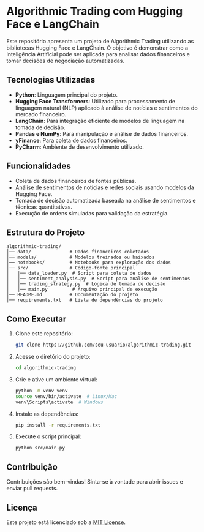 # Algorithmic Trading com Hugging Face e LangChain

Este repositório apresenta um projeto de Algorithmic Trading utilizando as bibliotecas Hugging Face e LangChain. O objetivo é demonstrar como a Inteligência Artificial pode ser aplicada para analisar dados financeiros e tomar decisões de negociação automatizadas.

## Tecnologias Utilizadas
- **Python**: Linguagem principal do projeto.
- **Hugging Face Transformers**: Utilizado para processamento de linguagem natural (NLP) aplicado à análise de notícias e sentimentos do mercado financeiro.
- **LangChain**: Para integração eficiente de modelos de linguagem na tomada de decisão.
- **Pandas e NumPy**: Para manipulação e análise de dados financeiros.
- **yFinance**: Para coleta de dados financeiros.
- **PyCharm**: Ambiente de desenvolvimento utilizado.

## Funcionalidades
- Coleta de dados financeiros de fontes públicas.
- Análise de sentimentos de notícias e redes sociais usando modelos da Hugging Face.
- Tomada de decisão automatizada baseada na análise de sentimentos e técnicas quantitativas.
- Execução de ordens simuladas para validação da estratégia.

## Estrutura do Projeto
```
algorithmic-trading/
│── data/              # Dados financeiros coletados
│── models/            # Modelos treinados ou baixados
│── notebooks/         # Notebooks para exploração dos dados
│── src/               # Código-fonte principal
│   │── data_loader.py  # Script para coleta de dados
│   │── sentiment_analysis.py  # Script para análise de sentimentos
│   │── trading_strategy.py  # Lógica de tomada de decisão
│   │── main.py         # Arquivo principal de execução
│── README.md          # Documentação do projeto
│── requirements.txt   # Lista de dependências do projeto
```

## Como Executar
1. Clone este repositório:
   ```bash
   git clone https://github.com/seu-usuario/algorithmic-trading.git
   ```
2. Acesse o diretório do projeto:
   ```bash
   cd algorithmic-trading
   ```
3. Crie e ative um ambiente virtual:
   ```bash
   python -m venv venv
   source venv/bin/activate  # Linux/Mac
   venv\Scripts\activate  # Windows
   ```
4. Instale as dependências:
   ```bash
   pip install -r requirements.txt
   ```
5. Execute o script principal:
   ```bash
   python src/main.py
   ```

## Contribuição
Contribuições são bem-vindas! Sinta-se à vontade para abrir issues e enviar pull requests.

## Licença
Este projeto está licenciado sob a [MIT License](LICENSE).

